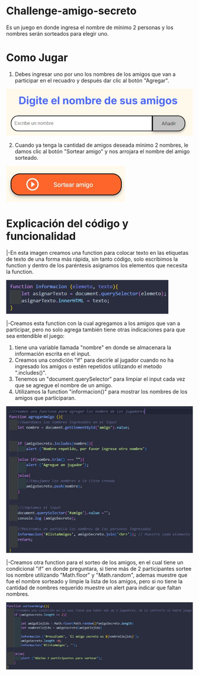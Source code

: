 # Challenge-amigo-secreto
Es un juego en donde ingresa el nombre de mínimo 2 personas y los nombres serán sorteados para elegir uno.


# Como Jugar
1. Debes ingresar uno por uno los nombres de los amigos que van a participar en el recuadro y después dar clic al botón "Agregar".

![](assets/agregar.png)

2. Cuando ya tenga la cantidad de amigos deseada mínimo 2 nombres, le damos clic al botón "Sortear amigo" y nos arrojara el nombre del amigo sorteado.

![](assets/SortearAmigo.png)


# Explicación del código y funcionalidad
|-En esta imagen creamos una function para colocar texto en las etiquetas de texto de una forma más rápida, sin tanto código, solo escribimos la function y dentro de los paréntesis asignamos los elementos que necesita la function.

![Foto de function para las etiquetas de texto](assets/functionEtiquetaTexto.png)



|-Creamos esta function con la cual agregamos a los amigos que van a participar, pero no solo agrega también tiene otras indicaciones para que sea entendible el juego:

1.  tiene una variable llamada "nombre" en donde se almacenara la información escrita en el input.
2. Creamos una condición "if" para decirle al jugador cuando no ha ingresado los amigos o estén repetidos utilizando el metodo ".includes()".
3. Tenemos un "document.querySelector" para limpiar el input cada vez que se agregue el nombre de un amigo.
4. Utilizamos la function "informacion()" para mostrar los nombres de los amigos que participaran.

![Foto de function para agregar amigos](assets/functionAgregar.png)



|-Creamos otra function para el sorteo de los amigos, en el cual tiene un condicional "if" en donde preguntara, si tiene más de 2 participantes sortee los nombre utilizando "Math.floor" y "Math.random", ademas muestre que fue el nombre sorteado y limpie la lista de los amigos, pero si no tiene la cantidad de nombres requerido muestre un alert para indicar que faltan nombres.

![Foto de function para sortear los nombres](assets/functionSortear.png)




